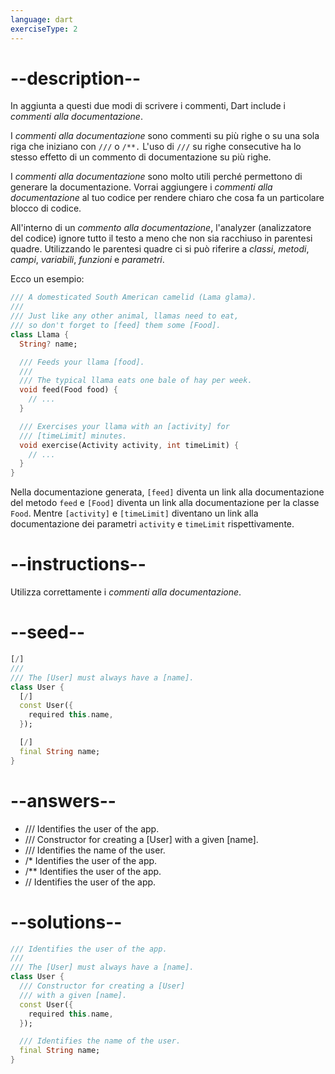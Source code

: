 ```yaml
---
language: dart
exerciseType: 2
---
```


# --description--

In aggiunta a questi due modi di scrivere i commenti, Dart include i _commenti alla documentazione_.

I _commenti alla documentazione_ sono commenti su più righe o su una sola riga che iniziano con `///` o `/**.` L'uso di `///` su righe consecutive ha lo stesso effetto di un commento di documentazione su più righe.

I _commenti alla documentazione_ sono molto utili perché permettono di generare la documentazione. 
Vorrai aggiungere i _commenti alla documentazione_ al tuo codice per rendere chiaro che cosa fa un particolare blocco di codice.

All'interno di un _commento alla documentazione_, l'analyzer (analizzatore del codice) ignore tutto il testo a meno che non sia racchiuso in parentesi quadre.
Utilizzando le parentesi quadre ci si può riferire a _classi_, _metodi_, _campi_, _variabili_, _funzioni_ e _parametri_.

Ecco un esempio:
```dart
/// A domesticated South American camelid (Lama glama).
///
/// Just like any other animal, llamas need to eat,
/// so don't forget to [feed] them some [Food].
class Llama {
  String? name;

  /// Feeds your llama [food].
  ///
  /// The typical llama eats one bale of hay per week.
  void feed(Food food) {
    // ...
  }

  /// Exercises your llama with an [activity] for
  /// [timeLimit] minutes.
  void exercise(Activity activity, int timeLimit) {
    // ...
  }
}
```

Nella documentazione generata, `[feed]` diventa un link alla documentazione del metodo `feed` e `[Food]` diventa un link alla documentazione per la classe `Food`.
Mentre `[activity]` e `[timeLimit]` diventano un link alla documentazione dei parametri `activity` e `timeLimit` rispettivamente.

# --instructions--

Utilizza correttamente i _commenti alla documentazione_.

# --seed--

```dart
[/]
///
/// The [User] must always have a [name].
class User {
  [/]
  const User({
    required this.name,
  });

  [/]
  final String name;
}
```

# --answers--

- /// Identifies the user of the app.
- /// Constructor for creating a [User] with a given [name].
- /// Identifies the name of the user.
- /* Identifies the user of the app.
- /** Identifies the user of the app.
- // Identifies the user of the app.

# --solutions--

```dart
/// Identifies the user of the app.
///
/// The [User] must always have a [name].
class User {
  /// Constructor for creating a [User]
  /// with a given [name].
  const User({
    required this.name,
  });

  /// Identifies the name of the user.
  final String name;
}
```
